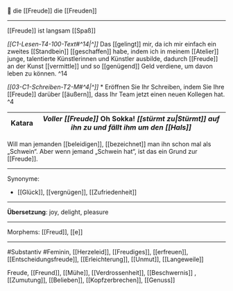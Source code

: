 🔴 die [[Freude]]
die [[Freuden]]

---

[[Freude]] ist langsam [[Spaß]]

_[[C1-Lesen-T4-100-Text#^14|^]]_ Das [[gelingt]] mir, da ich mir einfach ein zweites [[Standbein]] [[geschaffen]] habe, indem ich in meinem [[Atelier]] junge, talentierte Künstlerinnen und Künstler ausbilde, dadurch [[Freude]] an der Kunst [[vermittle]] und so [[genügend]] Geld verdiene, um davon leben zu können. ^14

_[[03-C1-Schreiben-T2-M#^4|^]]_ \* Eröffnen Sie Ihr Schreiben, indem Sie Ihre [[Freude]] darüber [[äußern]], dass Ihr Team jetzt einen neuen Kollegen hat. ^4

| **Katara** | _Voller [[Freude]]_ Oh Sokka! _[[stürmt zu\|Stürmt]] auf ihn zu und fällt ihm um den [[Hals]]_ |
| ---------- | ---------------------------------------------------------------------------------------------- |

Will man jemanden [[beleidigen]], [[bezeichnet]] man ihn schon mal als „Schwein“. Aber wenn jemand „Schwein hat“, ist das ein Grund zur [[Freude]].

---

Synonyme:

- [[Glück]], [[vergnügen]], [[Zufriedenheit]]

---

**Übersetzung**: joy, delight, pleasure

---

Morphems:
[[Freud]], [[e]]

---

#Substantiv #Feminin, [[Herzeleid]], [[Freudiges]], [[erfreuen]], [[Entscheidungsfreude]], [[Erleichterung]], [[Unmut]], [[Langeweile]]

Freude, [[Freund]], [[Mühe]], [[Verdrossenheit]], [[Beschwernis]]
, [[Zumutung]], [[Belieben]], [[Kopfzerbrechen]], [[Genuss]]